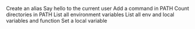 Create an alias
Say hello to the current user
Add a command in PATH
Count directories in PATH
List all environment variables
List all env and local variables and function
Set a local variable
